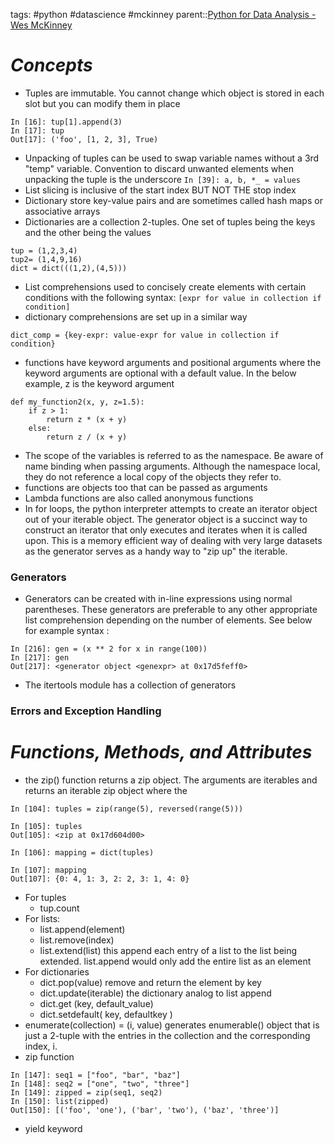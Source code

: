 tags: #python #datascience #mckinney
parent::[Python for Data Analysis - Wes McKinney](Python%20for%20Data%20Analysis%20-%20Wes%20McKinney.md)

# ***Concepts***
- Tuples are immutable. You cannot change which object is stored in each slot but you can modify them in place
``` 
In [16]: tup[1].append(3)
In [17]: tup
Out[17]: ('foo', [1, 2, 3], True)
```
- Unpacking of tuples can be used to swap variable names without a 3rd "temp" variable. Convention to discard unwanted elements when unpacking the tuple is the underscore
    ```In [39]: a, b, *_ = values```
- List slicing is inclusive of the start index BUT NOT THE stop index
- Dictionary store key-value pairs and are sometimes called hash maps or associative arrays
- Dictionaries are a collection 2-tuples. One set of tuples being the keys and the other being the values
```
tup = (1,2,3,4)
tup2= (1,4,9,16)
dict = dict(((1,2),(4,5)))
```
- List comprehensions used to concisely create elements with certain conditions with the following syntax:
   ```[expr for value in collection if condition]```
- dictionary comprehensions are set up in a similar way
```
dict_comp = {key-expr: value-expr for value in collection if condition}
```
- functions have keyword arguments and positional arguments where the keyword arguments are optional with a default value. In the below example, z is the keyword argument
```
def my_function2(x, y, z=1.5):
    if z > 1:
        return z * (x + y)
    else:
        return z / (x + y)
```
- The scope of the variables is referred to as the namespace. Be aware of name binding when passing arguments. Although the namespace local, they do not reference a local copy of the objects they refer to.
- functions are objects too that can be passed as arguments
- Lambda functions are also called anonymous functions
- In for loops, the python interpreter attempts to create an iterator object out of your iterable object. The generator object is a succinct way to construct an iterator that only executes and iterates when it is called upon. This is a memory efficient way of dealing with very large datasets as the generator serves as a handy way to "zip up" the iterable. 
### Generators 
- Generators can be created with in-line expressions using normal parentheses. These generators are preferable to any other appropriate list comprehension depending on the number of elements. See below for example syntax :
```
In [216]: gen = (x ** 2 for x in range(100))
In [217]: gen
Out[217]: <generator object <genexpr> at 0x17d5feff0>
```
- The itertools module has a collection of generators
### Errors and Exception Handling

# ***Functions, Methods, and Attributes***
- the zip() function returns a zip object. The arguments are iterables and returns an iterable zip object where the 
```
In [104]: tuples = zip(range(5), reversed(range(5)))

In [105]: tuples
Out[105]: <zip at 0x17d604d00>

In [106]: mapping = dict(tuples)

In [107]: mapping
Out[107]: {0: 4, 1: 3, 2: 2, 3: 1, 4: 0}
```
- For tuples
	- tup.count
- For lists:
	- list.append(element)
	- list.remove(index)
	- list.extend(list)  this append each entry of a list to the list being extended. list.append would only add the entire list as an element
- For dictionaries
	- dict.pop(value) remove and return the element by key
	- dict.update(iterable) the dictionary analog to list append
	- dict.get (key, default_value)
	- dict.setdefault( key, defaultkey )
- enumerate(collection) = (i, value)  generates enumerable() object that is just a 2-tuple with the entries in the collection and the corresponding index, i.
- zip function
```
In [147]: seq1 = ["foo", "bar", "baz"]
In [148]: seq2 = ["one", "two", "three"]
In [149]: zipped = zip(seq1, seq2)
In [150]: list(zipped)
Out[150]: [('foo', 'one'), ('bar', 'two'), ('baz', 'three')]
```
- yield keyword